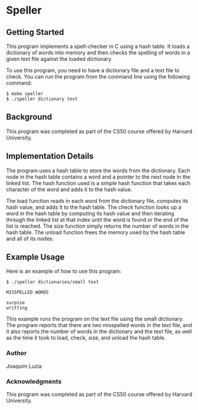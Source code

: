 # Speller
## Getting Started
This program implements a spell-checker in C using a hash table. It loads a dictionary of words into memory and then checks the spelling of words in a given text file against the loaded dictionary.

To use this program, you need to have a dictionary file and a text file to check. You can run the program from the command line using the following command:

```
$ make speller
$ ./speller dictionary text
```
## Background
This program was completed as part of the CS50 course offered by Harvard University.

## Implementation Details
The program uses a hash table to store the words from the dictionary. Each node in the hash table contains a word and a pointer to the next node in the linked list. The hash function used is a simple hash function that takes each character of the word and adds it to the hash value.

The load function reads in each word from the dictionary file, computes its hash value, and adds it to the hash table. The check function looks up a word in the hash table by computing its hash value and then iterating through the linked list at that index until the word is found or the end of the list is reached. The size function simply returns the number of words in the hash table. The unload function frees the memory used by the hash table and all of its nodes.

## Example Usage
Here is an example of how to use this program:
```
$ ./speller dictionaries/small text
```
```
MISSPELLED WORDS

surpise
writting
```
This example runs the program on the text file using the small dictionary. The program reports that there are two misspelled words in the text file, and it also reports the number of words in the dictionary and the text file, as well as the time it took to load, check, size, and unload the hash table.

### Author
Joaquim Luzia

### Acknowledgments
This program was completed as part of the CS50 course offered by Harvard University.
